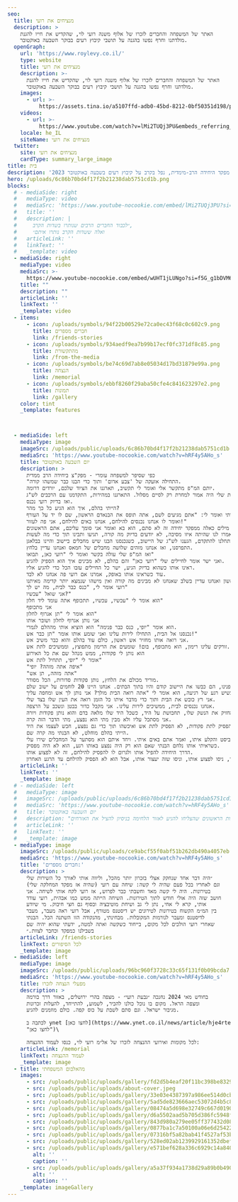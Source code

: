 ```yaml
---
seo:
  title: מנציחים את רועי
  description: >
    האתר של המשפחה והחברים לזכרו של אלוף משנה רועי לוי, שהקדיש את חייו להגנת
    מולדתנו וחרף נפשו בהגנה על תושבי קיבוץ רעים בבוקר השבעה באוקטובר.
  openGraph:
    url: 'https://www.roylevy.co.il/'
    type: website
    title: מנציחים את רועי
    description: >-
      האתר של המשפחה והחברים לזכרו של אלוף משנה רועי לוי, שהקדיש את חייו להגנת
      מולדתנו וחרף נפשו בהגנה על תושבי קיבוץ רעים בבוקר השבעה באוקטובר.
    images:
      - url: >-
          https://assets.tina.io/a5107ffd-adb0-45bd-8212-0bf50351d198/public/uploads/home-cover.jpeg
    videos:
      - url: >-
          https://www.youtube.com/watch?v=lMi2TUQj3PU&embeds_referring_euri=https%3A%2F%2Fwww.roylevy.co.il%2F
    locale: he_IL
    siteName: מנציחים את רועי
  twitter:
    site: מנציחים את רועי
    cardType: summary_large_image
title: בית
description: 'מפקד היחידה הרב-מימדית, נפל בקרב על קיבוץ רעים בשבעה באוקטובר 2023'
hero: /uploads/6c86b70bd4f17f2b21238dab5751cd1b.png
blocks:
  # - mediaSide: right
  #   mediaType: video
  #   mediaSrc: 'https://www.youtube-nocookie.com/embed/lMi2TUQj3PU?si=sHvZy_DX4hEFyHRh'
  #   title: ''
  #   description: |
  #     ״לכבוד החברים הרבים שנותרו בשדות הקרב,
  #     ואלה ששדות הקרב נותרו איתם״
  #   articleLink: ''
  #   linkText: ''
  #   _template: video
  - mediaSide: right
    mediaType: video
    mediaSrc: >-
      https://www.youtube-nocookie.com/embed/wUHT1jLUNgo?si=f5G_g1bDVM6QQfXQ&amp;start=38&amp;autoplay=1
    title: ""
    description: ""
    articleLink: ''
    linkText: ''
    _template: video
  - items:
      - icon: /uploads/symbols/94f22b00529e72ca0ec43f68c0c602c9.png
        title: חברים מספרים
        link: /friends-stories
      - icon: /uploads/symbols/934aedf9ea7b99b17ecf0fc371df8c85.png
        title: מהתקשורת
        link: /from-the-media
      - icon: /uploads/symbols/be74c69d7ab8e05034d17bd31879e99a.png
        title: הנצחה
        link: /memorial
      - icon: /uploads/symbols/ebbf8260f29aba50cfe4c841623297e2.png
        title: תמונות
        link: /gallery
    color: tint
    _template: features



  - mediaSide: left
    mediaType: image
    imageSrc: /uploads/public/uploads/6c86b70bd4f17f2b21238dab5751cd1b.png
    mediaSrc: 'https://www.youtube-nocookie.com/watch?v=hRF4y5AHo_s'
    title: יום השבעה באוקטובר
    description: >
      כפי שסיפר למשפחה עומרי - מפק"צ ביחידה הרב ממדית
      "התחילה אזעקה של 'צבע אדום' ותוך כדי הבנו כבר שמשהו קורה.
      יותם המ"פ מתקשר אלי ואומר לי תקשיב, תארגנו את הציוד שלכם, יורדים דרומה.
      כל הצוות שלי היה אמור למחרת רק לסיים מסלול. התארגנו במהירות, התקדמנו עם הרכבים לש"ג
      ואז בדיוק רועי נכנס.
      הייתי בהלם, איך הוא הגיע כל כך מהר?
      הוא תופס אותי ואומר לי: "אתם מגיעים לשם, אתה תופס את הבנאדם הראשון, שם לו יד על העורף
      ואומר לו אנחנו נכנסים להילחם, אנחנו באים להילחם, אני פה לעזור!"
      העברתי את זה לחיילים שלי, וזה נורא חיזק אותם, מילים כאלה ממפקד יחידה זה לא סתם, הוא בא ואומר אני סומך עליכם, אתם הראשונים.
      אחרי שהגענו אמרו לנו שהיתה איזו מסיבה, לא יודעים בדיוק מה קורה, תגיעו ותבינו תוך כדי מה לעשות.
      פרקנו, התחלנו להתקדם, הגענו לש"ג של היישוב, כשנכנסנו הבנו שיש מחבלים ביישוב והיינו בבלאגן.
      התפרסנו, ואז אנחנו מזהים שלושה מחבלים של חמאס ואנחנו עדיין בלחץ.
      ואז המ"פ שלי עולה בקשר ואומר לי "רועי כאן, תבואו"
      ואני ישר אומר לחיילים שלי "רועי כאן" והם בהלם, לא מבינים איך הוא הספיק להגיע.
      ראינו אותו כשהוא בדיוק הגיע, ישר כל החיילים עזבו הכל כדי להגיע אליו.
      עוד כשראינו אותו באופק, אמרנו אם רועי פה אנחנו לא לבד.
      הגענו לבית הראשון ואנחנו עדיין בשלב שאנחנו לא מבינים מה קורה ואין מישהו שנמצא יותר קדימה מאיתנו.
      רועי אומר לי, "כנס כבר לבית, מה יש לך"
      אני שואל "עכשיו?"
      הוא אומר לי "עכשיו, עכשיו, תתכופף אתה עומד ליד חלון"
      אני מתכופף
      הוא אומר לי "תן אגרוף לחלון"
      אני נותן אגרוף לחלון ושובר אותו
      הוא אומר "יופי, כנס כבר פנימה" הוא הוציא אותי מההלם לגמרי.
      נכנסנו אל הבית, התחילו לירות עלינו ואני שומע אותו אומר "תן כבר אש!"
      אני רואה אותו מחזיר אש ראשון, כולם עוד בהלם והוא כבר משיב אש.
      זורקים עלינו רימון, הוא מתכופף, בום! שומעים את הרימון מתפוצץ, וממשיכים לתת אש.
      הוא נותן לי פקודות, ממש מנהל שם את כל האירוע
      אומר לי "יופי, תתחיל לתת אש"
      "איפה אתה מזהה? יופי"
      "אתה מזהה, תן אש"
      מוריד מכולם את הלחץ, נותן פקודות סדורות, הכל מסודר.
      לפני שנכנסנו אמרו לנו שיש ארבעה מחבלים. בסוף הסתבר שהיו שם באזור ה- 14 מחבלים שהיו שם לפנינו, הם כבשו את היישוב קודם והיו בתוך הבתים. אנחנו היינו 20 לוחמים על ישוב שלם.
      כשיש רגע של רגיעה, הוא אומר לי "אתה רואה הבית מולך? אני נותן לך אש ומחפה עליך"
      אני רץ כובש את הבית ותוך כדי מדבר איתו כל הזמן רואה את העין שלו בצד שלי.
      אנחנו נכנסים לבית, ממשיכים לירות עלינו. אני מקבל כדור בבטן ונשכב על הרצפה.
      אני זוחל עוד פנימה, מוציא את הראש לשנייה מהחלון, ואני רואה את רועי עם תחבושת על היד מדמם ועדיין מחזיק את הנשק ונותן אש. אני לגמרי זוכר את התמונה הזאת, אני שוכב, מחזיק את עצמי, פצוע וכואב לי, ואני רואה אותו עומד, מחזיק את הנשק שלו, תחבושת על היד, כשכל היד שלו מלאה בדם והוא נותן פקודות ויורה.
      אני מסתכל עליו ולא מבין מתי הוא נפצע, מתי הדבר הזה קרה.
      הוא לא הפסיק לתת פקודות, לא הפסיק לתת אש ואיכשהו תוך כדי גם נפצע, חבש לעצמו את היד.
      הייתי בהלם מוחלט, לא הבנתי מה קרה שם.
      ואני שוכב על הרצפה מחזיק את הבטן ורואה שהוא ראשון אין אף אחד לפניו. הוא תפס את הנגביסט והקלע איתו, ואמר אתם באים איתי. ויחד איתם הוא מסתער על המחבלים שירו עלי.
      כשראיתי אותו נלחם הבנתי שאם הוא רק היה נפצע באותו רגע, הוא לא היה מפסיק.
      הדרך היחידה להפיל אותו ולגרום לו להפסיק להילחם, זה לא לפצוע אותו.
      ראיתי שניסו, ניסו לפצוע אותו, וניסו שזה יעצור אותו, אבל הוא לא הפסיק להילחם עד הרגע האחרון"."
    articleLink: ''
    linkText: ''
    _template: image
  # - mediaSide: left
  #   mediaType: image
  #   imageSrc: /uploads/public/uploads/6c86b70bd4f17f2b21238dab5751cd1b.png
  #   mediaSrc: 'https://www.youtube-nocookie.com/watch?v=hRF4y5AHo_s'
  #   title: יום השבעה באוקטובר
  #   description: "בבוקר ה-7.10 שהה רועי בחופשה עם משפחתו בביתו במושב שבי ציון בגבול הצפון. מייד עם קבלת הדיווח על חדירת המחבלים בדרום, יצא מביתו תוך שהוא מקפיץ את כל מפקדי וחיילי היחידה הרב מימדית, זאת מבלי שהוקפץ באופן פורמאלי. כבר בדרכו דרומה שוחח עימו רח\"ט מבצעים (תא״ל שלומי בינדר) אשר ביקש ממנו אישית שיעדכן בתמונת המצב העדכנית מהשטח. שיחה זו, במקביל לדיווחים שהחלו לזרום על הזוועה המתרחשת בעוטף, הבהירו לרועי את מימדי האירוע, עוד כשמרבית הכוחות לקו בהלם. רועי חלף בבסיס היחידה על מנת לקחת ציוד לחימה, ושם תדרך את מפקד צוות ההכשרות להתקדם לעבר רצועת עזה ולחתור ללחימה כמה שיותר מהר. הוא היה מהכוחות הראשונים שהצליחו להגיע לאזור הלחימה בניסיון להציל את האזרחים.\Lבדרכו לרצועה נעצר רועי בקיבוץ רעים הסמוך למיקום בו התרחשה מסיבת הנובה. הוא פרק מרכבו עם שני קשרים ומפקד מילואים נוסף ויחדיו החלו לנהל לחימה עיקשת עם המחבלים שהשתלטו על הקיבוץ. כבר בשלב מוקדם של הלחימה נפצע בידו מרסיסי רימון שהושלך לעברו, אך סירב לקבל טיפול רפואי על מנת שלא לפגוע ברוח הלוחמים ומתוך חשש כי חוסם העורקים ימנע ממנו להמשיך להילחם.\Lרועי ושותפיו הצליחו להרוג כעשרה מחבלים והצילו כ 40 לכודים מהמסיבה ומספר לא מבוטל של משפחות בני הקיבוץ שהתבצרו במקלטים.\Lבשעה 13:30 לערך, בסמוך לאחד מבתי הקיבוץ, נורה רועי בליבו מצרור מחבל ונהרג במקום.\n"
  #   articleLink: ''
  #   linkText: ''
  #   _template: image
  - mediaType: image
    imageSrc: /uploads/public/uploads/ce9abcf55f0abf51b262db490a4057eb.png
    mediaSrc: 'https://www.youtube-nocookie.com/watch?v=hRF4y5AHo_s'
    title: 'חברים מספרים:'
    description: >
      ״היה דבר אחד שנחקק אצלי בזכרון יותר מהכל, וליווה אותי לאורך כל השירות שלי
      וגם לאחריו בכל פעם שהיה לי קשה: שיחה עם רועי (שהיה אז מפקד המחלקה שלי)
      בטירונות. היה לי קשה מאד וחשבתי כבר לפרוש, אז רועי לקח אותי לשיחה. אני
      חושב שזה היה אולי חודש לתוך הטירונות. השיחה הייתה ממש כמו אבהית, רועי עודד
      אותי, קרא לי אחי, נתן לי גב ושיחת מוטיבציה ובסוף גם חצי חיבוק. מי שיודע
      בין המ״מ הקשוח בטירונות לטירונים יש דיסטנס מטורף, אבל רועי ראה מעבר, מעבר
      לדיסטנס ומעבר לנורמות המקובלות. מבחינתי, מהנקודה הזו השתנה הכל. הבנתי
      שאחרי רועי הולכים לכל מקום, בייחוד כשקשה ואתה למטה, ידעתי שהוא יהיה שם
      בשבילנו כמפקד וכחבר לצוות.״
    articleLink: /friends-stories
    linkText: לכל הסיפורים
    _template: image
  - mediaSide: left
    mediaType: image
    imageSrc: /uploads/public/uploads/96bc960f3728c33c65f131f0b09bcda7.jpeg
    mediaSrc: 'https://www.youtube-nocookie.com/watch?v=hRF4y5AHo_s'
    title: מפעלי הנצחה לזכרו
    description: >
      בחודש מאי 2024 נחנכה ״גבעת רועי״ - מצפה בהרי ירושלים, באזור דרך בורמה
      ומצפה הראל. מקום בו נוכל כולנו להכיר, לשמוע, להתייחד, להעלות זכרונות
      מגיבור ישראל. וגם סתם לשבת על כוס קפה. כולם מוזמנים להגיע.

      לכתבה ב ynet [לחצו כאן](https://www.ynet.co.il/news/article/hje4rtee0
      "לחצו כאן")\

      לכל מקומות ואירועי ההנצחה לזכרו של אל״מ רועי לוי, כנסו לעמוד ההנצחה:
    articleLink: /memorial
    linkText: לעמוד ההנצחה
    _template: image
  - title: מהאלבום המשפחתי
    images:
      - src: /uploads/public/uploads/gallery/fd2d5b4eaf20f11bc398be8329035c95.jpeg
      - src: /uploads/public/uploads/about-cover.jpeg
      - src: /uploads/public/uploads/gallery/33e03e4387397a986ee514d0cbd0930e.jpeg
      - src: /uploads/public/uploads/gallery/5ad5de823666aec53072d4b5c86e1782.jpeg
      - src: /uploads/public/uploads/gallery/08474a5d698e32749c667d0190bd409a.jpeg
      - src: /uploads/public/uploads/gallery/d6a5502aad5b705d386fc5948fa29918.jpeg
      - src: /uploads/public/uploads/gallery/843d980a279ee05ff377432d0897c0a2.jpeg
      - src: /uploads/public/uploads/gallery/0877ba1c7a50100a06e6d25422921d23.jpeg
      - src: /uploads/public/uploads/gallery/07316bf5a82bab41f4527af53b7829b9.jpeg
      - src: /uploads/public/uploads/gallery/528ed02ab1239929161352dbef38fc63.jpeg
      - src: /uploads/public/uploads/gallery/e571bef628a336c6929c14a840401000.jpeg
        alt: ''
        caption: ''
      - src: /uploads/public/uploads/gallery/a5a37f934a1738d29a89b0b4904f7cfb.jpeg
        alt: ''
        caption: ''
    _template: imageGallery
---
```


